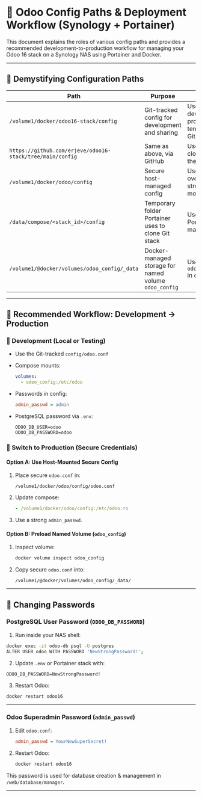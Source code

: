 # 🧭 Odoo Config Paths & Deployment Workflow (Synology + Portainer)

This document explains the roles of various config paths and provides a recommended development-to-production workflow for managing your Odoo 16 stack on a Synology NAS using Portainer and Docker.

---

## 📂 Demystifying Configuration Paths

| Path                                                      | Purpose                                               | When to use                                                                    |
| --------------------------------------------------------- | ----------------------------------------------------- | ------------------------------------------------------------------------------ |
| `/volume1/docker/odoo16-stack/config`                     | Git-tracked config for development and sharing        | Use during development or to provide a default template in your GitHub repo    |
| `https://github.com/erjeve/odoo16-stack/tree/main/config` | Same as above, via GitHub                             | Used by anyone cloning or deploying the stack via Git                          |
| `/volume1/docker/odoo/config`                             | Secure host-managed config                            | Use in production to override config with strong credentials, mounted via bind |
| `/data/compose/<stack_id>/config`                         | Temporary folder Portainer uses to clone Git stack    | Used internally by Portainer (ignore for manual setup)                         |
| `/volume1/@docker/volumes/odoo_config/_data`              | Docker-managed storage for named volume `odoo_config` | Used when mounting `odoo_config:/etc/odoo` in compose                          |

---

## 🔁 Recommended Workflow: Development → Production

### 🔧 Development (Local or Testing)

- Use the Git-tracked `config/odoo.conf`
- Compose mounts:
  
  ```yaml
  volumes:
    - odoo_config:/etc/odoo
  ```
- Passwords in config:
  
  ```ini
  admin_passwd = admin
  ```
- PostgreSQL password via `.env`:
  
  ```env
  ODOO_DB_USER=odoo
  ODOO_DB_PASSWORD=odoo
  ```

### 🚀 Switch to Production (Secure Credentials)

#### Option A: Use Host-Mounted Secure Config

1. Place secure `odoo.conf` in:
   
   ```
   /volume1/docker/odoo/config/odoo.conf
   ```
2. Update compose:
   
   ```yaml
   - /volume1/docker/odoo/config:/etc/odoo:ro
   ```
3. Use a strong `admin_passwd`.

#### Option B: Preload Named Volume (`odoo_config`)

1. Inspect volume:
   
   ```bash
   docker volume inspect odoo_config
   ```
2. Copy secure `odoo.conf` into:
   
   ```
   /volume1/@docker/volumes/odoo_config/_data/
   ```

---

## 🔐 Changing Passwords

### PostgreSQL User Password (`ODOO_DB_PASSWORD`)

1. Run inside your NAS shell:

```bash
docker exec -it odoo-db psql -U postgres
ALTER USER odoo WITH PASSWORD 'NewStrongPassword!';
```

2. Update `.env` or Portainer stack with:

```env
ODOO_DB_PASSWORD=NewStrongPassword!
```

3. Restart Odoo:

```bash
docker restart odoo16
```

---

### Odoo Superadmin Password (`admin_passwd`)

1. Edit `odoo.conf`:
   
   ```ini
   admin_passwd = YourNewSuperSecret!
   ```
2. Restart Odoo:
   
   ```bash
   docker restart odoo16
   ```

This password is used for database creation & management in `/web/database/manager`.

---
